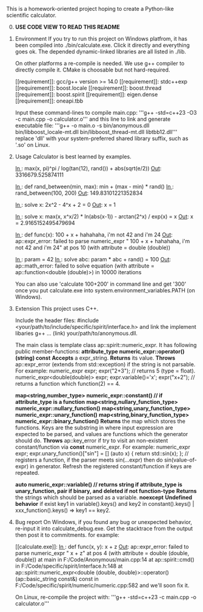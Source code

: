 This is a homework-oriented project hoping to create a Python-like scientific calculator.

0. **USE CODE VIEW TO READ THIS README**

1. Environment
   If you try to run this project on Windows platfrom, it has been compiled into ./bin/calculate.exe.
   Click it directly and everything goes ok. The depended dynamic-linked libraries are all listed in ./lib.

   On other platforms a re-compile is needed. We use g++ compiler to directly compile it. CMake is choosable but not hard-required.
   
   [[requirement]]: gcc/g++ version >= 14.0
   [[requirement]]: stdc++exp
   [[requirement]]: boost.locale
   [[requirement]]: boost.thread
   [[requirement]]: boost.spirit
   [[requirement]]: eigen.dense
   [[requirement]]: oneapi.tbb

   Input these command-lines to compile main.cpp:
     '''g++ -std=c++23 -O3 -c main.cpp -o calculator.o'''
   and this line to link and generate executable file:
     '''g++ -o main.o -s bin/anonymous.dll bin/libboost_locale-mt.dll bin/libboost_thread-mt.dll libtbb12.dll'''
   replace 'dll' with your system-preferred shared library suffix, such as '.so' on Linux.


2. Usage
   Calculator is best learned by examples.

   [In ]: 1+2
   [Out]: 3


   [In ]: sin(30*3)
   [Out]: 1


   [In ]: x=123
   [In ]: max(x, pi)^pi / log(tan(12), rand()) + abs(sqrt(e/2))
   [Out]: 3316679.525874111


   [In ]: def rand_between(min, max): min + (max - min) * rand()
   [In ]: rand_between(100, 200)
   [Out]: 149.83101221352834


   [In ]: solve x: 2x^2 - 4^x + 2 = 0
   [Out]: x = 1

   
   [In ]: solve x: max(x, x^x/2) * ln(abs(x-1)) - arctan(2^x) / exp(x) = x
   [Out]: x = 2.9165152495479694


   [In ]: def func(x): 100 + x + hahahaha, i'm not 42 and i'm 24
   [Out]: ap::expr_error: failed to parse numeric_expr " 100 + x + hahahaha, i'm not 42 and i'm 24" at pos 10 (with attribute = double (double))


   [In ]: param = 42
   [In ]: solve abc: param * abc + rand() = 100
   [Out]: ap::math_error: failed to solve equation (with attribute = ap::function<double (double)>) in 10000 iterations


   You can also use 'calculate 100+200' in command line and get '300' once you put calculate.exe into system.environment_variables.PATH (on Windows).


3. Extension
   This project uses C++.
   
   Include the header files:
   #include <your/path/to/include/specific/spirit/interface.h>
   and link the implement libaries
   g++ ... (link) your/path/to/anonymous.dll.

   The main class is template <typename attribute_type> class ap::spirit::numeric_expr. It has following public member-functions:
   **attribute_type numeric_expr::operator() (string) const**
   **Accepts** a expr_string.
   **Returns** its value.
   **Throws** ap::expr_error (extends from std::exception) if the string is not parsable.
   For example:
      numeric_expr<float> expr; expr("2+3"); // returns 5 (type = float).
      numeric_expr<double(double)> expr; expr.variable()='x'; expr("x+2"); // returns a function which function(2) == 4.


   **map<string,number_type>           numeric_expr::constant() // if attribute_type is a function**
   **map<string,nullary_function_type> numeric_expr::nullary_function()**
   **map<string,unary_function_type>   numeric_expr::unary_function()**
   **map<string,binary_function_type>  numeric_expr::binary_function()**
   **Returns** the map which stores the functions. Keys are the substring in where input expression are expected to be parsed, and values are functions which the generator should do.
   **Throws** ap::key_error if try to visit an non-existent constant/function via **const** numeric_expr.
   For example:
      numeric_expr<float> expr; expr.unary_function()["sin"] = [] (auto x) { return std::sin(x); }; // registers a function, if the parser meets sin(...expr) then do sin(value-of-expr) in generator.
   Refresh the registered constant/function if keys are repeated.

   **auto numeric_expr::variable() // returns string if attribute_type is unary_function, pair<string> if binary, and deleted if not function-type**
   **Returns** the strings which should be parsed as a variable.
   **noexcept**
   **Undefined behavior** if exist key1 in variable().keys() and key2 in constant().keys() | xxx_function().keys() => key1 == key2.   
   

4. Bug report
   On Windows, if you found any bug or unexpected behavior, re-input it into calculate_debug.exe. Get the stacktrace from the output then post it to commitments.
   for example:
   
   [[calculate.exe]]:
   [In ]: def func(x, y): x + z
   [Out]: ap::expr_error: failed to parse numeric_expr " x + z" at pos 4 (with attribute = double (double, double))
      at main in F:/Code/Anonymous/main.cpp:14
      at ap::spirit::cmd() in F:/Code/specific/spirit/interface.h:148
      at ap::spirit::numeric_expr<double (double, double)>::operator()(ap::basic_string<char> const&) const in F:/Code/specific/spirit/numeric/numeric.cpp:582
   and we'll soon fix it.
   
   On Linux, re-compile the project with:
     '''g++ -std=c++23 -c main.cpp -o calculator.o'''
   
   
   


